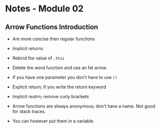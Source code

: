 # Notes - Module 02

## Arrow Functions Introduction
* Are more concise then regular functions
* Implicit returns
* Rebind the value of `.this`

* Delete the word function and use an fat arrow.
* If you have one parameter you don't have to use `()`
* Explicit return; if you write the return keyword
* Implicit reutrn; remove curly brackets

* Arrow functions are always anonymous; don't have a name. Not good for stack traces.
* You can however put them in a variable.